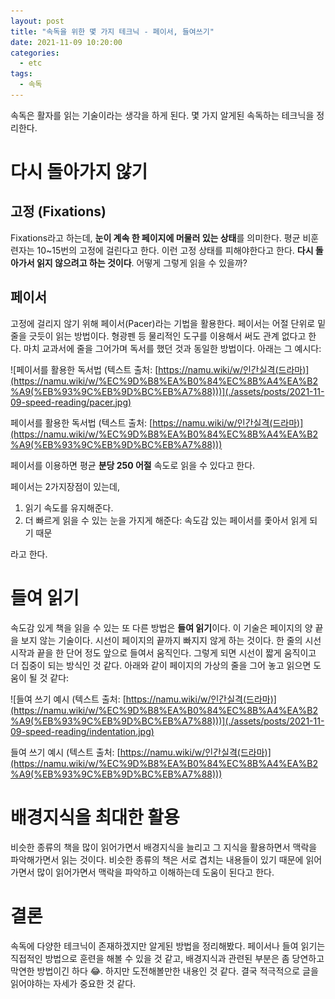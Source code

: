 ```yaml
---
layout: post
title: "속독을 위한 몇 가지 테크닉 - 페이서, 들여쓰기"
date: 2021-11-09 10:20:00
categories:
  - etc
tags:
  - 속독
---
```

속독은 활자를 읽는 기술이라는 생각을 하게 된다. 몇 가지 알게된 속독하는 테크닉을 정리한다.

# 다시 돌아가지 않기

## 고정 (Fixations)

Fixations라고 하는데, **눈이 계속 한 페이지에 머물러 있는 상태**를 의미한다. 평균 비훈련자는 10~15번의 고정에 걸린다고 한다. 이런 고정 상태를 피해야한다고 한다. **다시 돌아가서 읽지 않으려고 하는 것이다**. 어떻게 그렇게 읽을 수 있을까?

## 페이서

고정에 걸리지 않기 위해 페이서(Pacer)라는 기법을 활용한다. 페이서는 어절 단위로 밑줄을 긋듯이 읽는 방법이다. 형광펜 등 물리적인 도구를 이용해서 써도 관계 없다고 한다. 마치 교과서에 줄을 그어가며 독서를 했던 것과 동일한 방법이다. 아래는 그 예시다:

![페이서를 활용한 독서법 (텍스트 출처: [https://namu.wiki/w/인간실격(드라마)](https://namu.wiki/w/%EC%9D%B8%EA%B0%84%EC%8B%A4%EA%B2%A9(%EB%93%9C%EB%9D%BC%EB%A7%88)))](./assets/posts/2021-11-09-speed-reading/pacer.jpg)

페이서를 활용한 독서법 (텍스트 출처: [https://namu.wiki/w/인간실격(드라마)](https://namu.wiki/w/%EC%9D%B8%EA%B0%84%EC%8B%A4%EA%B2%A9(%EB%93%9C%EB%9D%BC%EB%A7%88)))

페이서를 이용하면 평균 **분당 250 어절** 속도로 읽을 수 있다고 한다.

페이서는 2가지장점이 있는데,

1. 읽기 속도를 유지해준다.
2. 더 빠르게 읽을 수 있는 눈을 가지게 해준다: 속도감 있는 페이서를 좇아서 읽게 되기 때문

라고 한다.

# 들여 읽기

속도감 있게 책을 읽을 수 있는 또 다른 방법은 **들여 읽기**이다. 이 기술은 페이지의 양 끝을 보지 않는 기술이다. 시선이 페이지의 끝까지 빠지지 않게 하는 것이다. 한 줄의 시선 시작과 끝을 한 단어 정도 앞으로 들여서 움직인다. 그렇게 되면 시선이 짧게 움직이고 더 집중이 되는 방식인 것 같다. 아래와 같이 페이지의 가상의 줄을 그어 놓고 읽으면 도움이 될 것 같다:

![들여 쓰기 예시 (텍스트 출처: [https://namu.wiki/w/인간실격(드라마)](https://namu.wiki/w/%EC%9D%B8%EA%B0%84%EC%8B%A4%EA%B2%A9(%EB%93%9C%EB%9D%BC%EB%A7%88)))](./assets/posts/2021-11-09-speed-reading/indentation.jpg)

들여 쓰기 예시 (텍스트 출처: [https://namu.wiki/w/인간실격(드라마)](https://namu.wiki/w/%EC%9D%B8%EA%B0%84%EC%8B%A4%EA%B2%A9(%EB%93%9C%EB%9D%BC%EB%A7%88)))

# 배경지식을 최대한 활용

비슷한 종류의 책을 많이 읽어가면서 배경지식을 늘리고 그 지식을 활용하면서 맥락을 파악해가면서 읽는 것이다. 비슷한 종류의 책은 서로 겹치는 내용들이 있기 때문에 읽어가면서 많이 읽어가면서 맥락을 파악하고 이해하는데 도움이 된다고 한다.

# 결론

속독에 다양한 테크닉이 존재하겠지만 알게된 방법을 정리해봤다. 페이서나 들여 읽기는 직접적인 방법으로 훈련을 해볼 수 있을 것 같고, 배경지식과 관련된 부분은 좀 당연하고 막연한 방법이긴 하다 😂. 하지만 도전해볼만한 내용인 것 같다. 결국 적극적으로 글을 읽어야하는 자세가 중요한 것 같다.